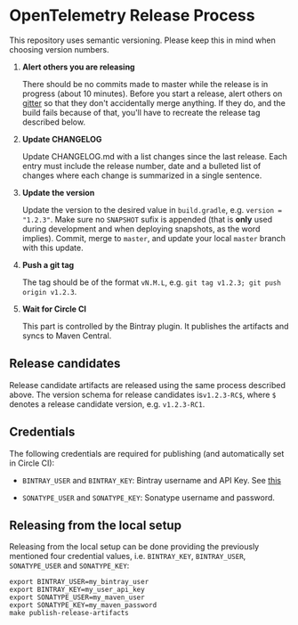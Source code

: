 # OpenTelemetry Release Process

This repository uses semantic versioning. Please keep this in mind when choosing version numbers.

1. **Alert others you are releasing**

   There should be no commits made to master while the release is in progress (about 10 minutes). Before you start
   a release, alert others on [gitter](https://gitter.im/open-telemetry/opentelemetry-java) so that they don't accidentally
   merge anything. If they do, and the build fails because of that, you'll have to recreate the release tag described below.

1. **Update CHANGELOG**

   Update CHANGELOG.md with a list changes since the last release. Each entry must include the release number,
   date and a bulleted list of changes where each change is summarized in a single sentence.

1. **Update the version**

   Update the version to the desired value in `build.gradle`, e.g. `version = "1.2.3"`. Make sure no `SNAPSHOT`
   sufix is appended (that is **only** used during development and when deploying snapshots, as the word implies).
   Commit, merge to `master`, and update your local `master` branch with this update.

1. **Push a git tag**

   The tag should be of the format `vN.M.L`, e.g. `git tag v1.2.3; git push origin v1.2.3`.

1. **Wait for Circle CI**

   This part is controlled by the Bintray plugin. It publishes the artifacts and syncs to Maven Central.

## Release candidates

Release candidate artifacts are released using the same process described above. The version schema for release candidates
is`v1.2.3-RC$`, where `$` denotes a release candidate version, e.g. `v1.2.3-RC1`.

## Credentials

The following credentials are required for publishing (and automatically set in Circle CI):

* `BINTRAY_USER` and `BINTRAY_KEY`: Bintray username and API Key.
  See [this](https://www.jfrog.com/confluence/display/BT/Bintray+Security#BintraySecurity-APIKeys)

* `SONATYPE_USER` and `SONATYPE_KEY`: Sonatype username and password.

## Releasing from the local setup

Releasing from the local setup can be done providing the previously mentioned four credential values, i.e.
`BINTRAY_KEY`, `BINTRAY_USER`, `SONATYPE_USER` and `SONATYPE_KEY`:

```
export BINTRAY_USER=my_bintray_user
export BINTRAY_KEY=my_user_api_key
export SONATYPE_USER=my_maven_user
export SONATYPE_KEY=my_maven_password
make publish-release-artifacts
```

